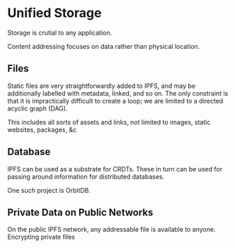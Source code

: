 # Unified Storage

Storage is crutial to any application.

Content addressing focuses on data rather than physical location.

## Files

Static files are very straightforwardly added to IPFS, and may be additionally labelled with metadata, linked, and so on. The only constraint is that it is impractically difficult to create a loop; we are limited to a directed acyclic graph \(DAG\).

This includes all sorts of assets and links, not limited to images, static websites, packages, &c

## Database

IPFS can be used as a substrate for CRDTs. These in turn can be used for passing around information for distributed databases.

One such project is OrbitDB.

## Private Data on Public Networks

On the public IPFS network, any addressable file is available to anyone. Encrypting private files


